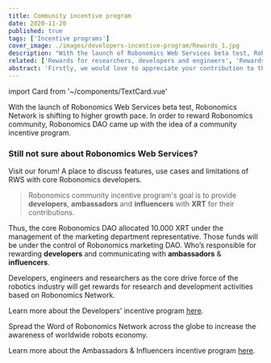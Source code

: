 ```yaml
---
title: Community incentive program
date: 2020-11-20
published: true
tags: ['Incentive programs']
cover_image: ./images/developers-incentive-program/Rewards_1.jpg
description: "With the launch of Robonomics Web Services beta test, Robonomics Network is shifting to higher growth pace. In order to reward Robonomics community, Robonomics DAO came up with the idea of a community incentive program."
related: ['Rewards for researchers, developers and engineers', 'Rewards for Ambassadors & Influencers']
abstract: 'Firstly, we would love to appreciate your contribution to the development of Robonomics Network.  As the Robonomics Network rapidly develops within the Polkadot ecosystem, core DAO developers highlight the importance of supporting Robonomics community.'
---
```

import Card from '~/components/TextCard.vue'
 

With the launch of Robonomics Web Services beta test, Robonomics Network is shifting to higher growth pace. In order to reward Robonomics community, Robonomics DAO came up with the idea of a community incentive program.

<Card :icon="'/icons/icon-forum.png'" :link="'https://discourse.robonomics.network/c/robonomics-web-services/'">

### Still not sure about Robonomics Web Services?
Visit our forum! A place to discuss features, use cases and limitations of RWS with core Robonomics developers.

</Card>

> Robonomics community incentive program's goal is to provide **developers**, **ambassadors** and **influencers** with **XRT** for their contributions.

Thus, the core Robonomics DAO allocated 10.000 XRT under the management of the marketing department representative.
Those funds will be under the control of Robonomics marketing DAO. Who’s responsible for rewarding **developers** and communicating with **ambassadors** & **influencers**.

Developers, engineers and researchers as the core drive force of the robotics industry will get rewards for research and development activities based on Robonomics Network.

Learn more about the Developers' incentive program [here](https://robonomics.network/blog/rewards-for-researchers-developers-and-engineers/).

Spread the Word of Robonomics Network across the globe to increase the awareness of worldwide robots economy.

Learn more about the Ambassadors & Influencers incentive program [here](https://robonomics.network/blog/rewards-for-ambassadors-and-influencers/).
